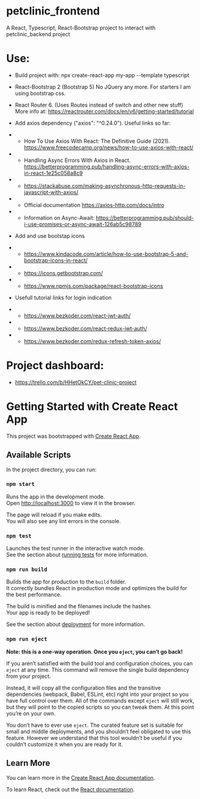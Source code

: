 # petclinic_frontend
A React, Typescript, React-Bootstrap project to interact with petclinic_backend project

# Use: 
- Build project with: npx create-react-app my-app --template typescript 
- React-Bootstrap 2 (Bootstrap 5) No JQuery any more. For starters I am using bootstrap css.
- React Router 6. (Uses Routes instead of switch and other new stuff) More info at: https://reactrouter.com/docs/en/v6/getting-started/tutorial
- Add axios dependency ("axios": "^0.24.0").
Useful links so far: 
- - How To Use Axios With React: The Definitive Guide (2021). https://www.freecodecamp.org/news/how-to-use-axios-with-react/ 
- - Handling Async Errors With Axios in React. https://betterprogramming.pub/handling-async-errors-with-axios-in-react-1e25c058a8c9
- - https://stackabuse.com/making-asynchronous-http-requests-in-javascript-with-axios/
- - Official documentation https://axios-http.com/docs/intro
- - Information on Async-Await: https://betterprogramming.pub/should-i-use-promises-or-async-await-126ab5c98789

- Add and use bootstap icons
- - https://www.kindacode.com/article/how-to-use-bootstrap-5-and-bootstrap-icons-in-react/
- - https://icons.getbootstrap.com/
- - https://www.npmjs.com/package/react-bootstrap-icons

- Usefull tutorial links for login indication
- - https://www.bezkoder.com/react-jwt-auth/
- - https://www.bezkoder.com/react-redux-jwt-auth/
- - https://www.bezkoder.com/redux-refresh-token-axios/

# Project dashboard:
- https://trello.com/b/HHetOkCY/pet-clinic-project


# Getting Started with Create React App

This project was bootstrapped with [Create React App](https://github.com/facebook/create-react-app).

## Available Scripts

In the project directory, you can run:

### `npm start`

Runs the app in the development mode.\
Open [http://localhost:3000](http://localhost:3000) to view it in the browser.

The page will reload if you make edits.\
You will also see any lint errors in the console.

### `npm test`

Launches the test runner in the interactive watch mode.\
See the section about [running tests](https://facebook.github.io/create-react-app/docs/running-tests) for more information.

### `npm run build`

Builds the app for production to the `build` folder.\
It correctly bundles React in production mode and optimizes the build for the best performance.

The build is minified and the filenames include the hashes.\
Your app is ready to be deployed!

See the section about [deployment](https://facebook.github.io/create-react-app/docs/deployment) for more information.

### `npm run eject`

**Note: this is a one-way operation. Once you `eject`, you can’t go back!**

If you aren’t satisfied with the build tool and configuration choices, you can `eject` at any time. This command will remove the single build dependency from your project.

Instead, it will copy all the configuration files and the transitive dependencies (webpack, Babel, ESLint, etc) right into your project so you have full control over them. All of the commands except `eject` will still work, but they will point to the copied scripts so you can tweak them. At this point you’re on your own.

You don’t have to ever use `eject`. The curated feature set is suitable for small and middle deployments, and you shouldn’t feel obligated to use this feature. However we understand that this tool wouldn’t be useful if you couldn’t customize it when you are ready for it.

## Learn More

You can learn more in the [Create React App documentation](https://facebook.github.io/create-react-app/docs/getting-started).

To learn React, check out the [React documentation](https://reactjs.org/).
